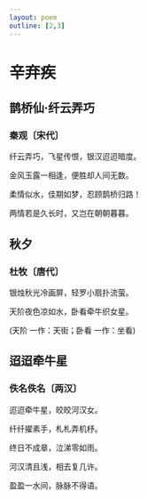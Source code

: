 ```yaml
---
layout: poem
outline: [2,3]
---
```


# 辛弃疾

## 鹊桥仙·纤云弄巧

### 秦观〔宋代〕

纤云弄巧，飞星传恨，银汉迢迢暗度。

金风玉露一相逢，便胜却人间无数。

柔情似水，佳期如梦，忍顾鹊桥归路！

两情若是久长时，又岂在朝朝暮暮。

## 秋夕

### 杜牧〔唐代〕

银烛秋光冷画屏，轻罗小扇扑流萤。

天阶夜色凉如水，卧看牵牛织女星。

(天阶 一作：天街；卧看 一作：坐看)

## 迢迢牵牛星

### 佚名佚名〔两汉〕

迢迢牵牛星，皎皎河汉女。

纤纤擢素手，札札弄机杼。

终日不成章，泣涕零如雨。

河汉清且浅，相去复几许。

盈盈一水间，脉脉不得语。

